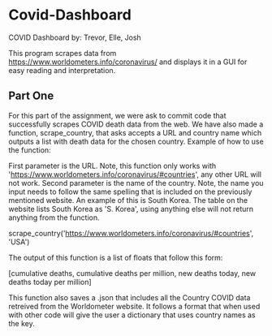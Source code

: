 # Covid-Dashboard
COVID Dashboard
by: Trevor, Elle, Josh

This program scrapes data from https://www.worldometers.info/coronavirus/ and displays it in a GUI for easy reading and interpretation. 

## Part One
For this part of the assignment, we were ask to commit code that successfully scrapes COVID death data from the web. We have also made a function, scrape_country, that asks accepts a URL and country name which outputs a list with death data for the chosen country. Example of how to use the function:

First parameter is the URL. Note, this function only works with 'https://www.worldometers.info/coronavirus/#countries', any other URL will not work.
Second parameter is the name of the country. Note, the name you input needs to follow the same spelling that is included on the previously mentioned website. An example of this is South Korea. The table on the website lists South Korea as 'S. Korea', using anything else will not return anything from the function.

scrape_country('https://www.worldometers.info/coronavirus/#countries', 'USA')

The output of this function is a list of floats that follow this form:

[cumulative deaths, cumulative deaths per million, new deaths today, new deaths today per million]

This function also saves a .json that includes all the Country COVID data retreived from the Worldometer website. It follows a format that when used with other code will give the user a dictionary that uses country names as the key.